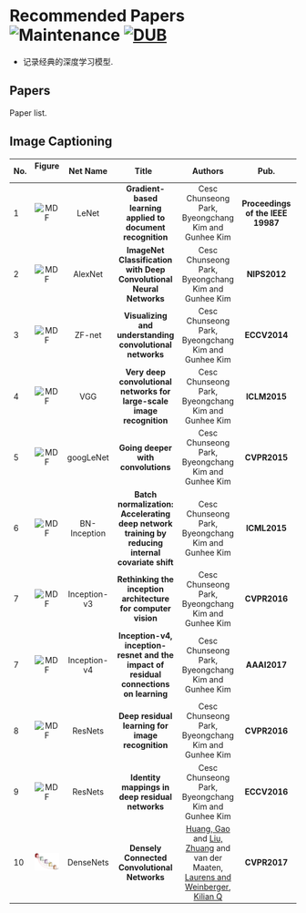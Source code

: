 # Recommended Papers ![Maintenance](https://img.shields.io/maintenance/yes/2017.svg) [![DUB](https://img.shields.io/dub/l/vibe-d.svg)](LICENSE)
- 记录经典的深度学习模型.

## Papers
Paper list.

## Image Captioning
|No.  |Figure   |Net Name |Title   |Authors  |Pub.  |Links|
|-----|:-----:|:-----:|:-----:|:-----:|:---:|:---:|
|1|![MDF](paper_image/a.png)|LeNet|__Gradient-based learning applied to document recognition__|Cesc Chunseong Park, Byeongchang Kim and Gunhee Kim|__Proceedings of the IEEE 19987__|[PDF](http://ieeexplore.ieee.org/document/726791/) [code](https://github.com/cesc-park/attend2u) 解读|
|2|![MDF](paper_image/a.png)|AlexNet|__ImageNet Classification with Deep Convolutional Neural Networks__|Cesc Chunseong Park, Byeongchang Kim and Gunhee Kim|__NIPS2012__|[PDF](http://papers.nips.cc/paper/4824-imagenet-classification-with-deep-convolutional-neural-networks.pdf) [code](https://github.com/cesc-park/attend2u) 解读|
|3|![MDF](paper_image/a.png)|ZF-net|__Visualizing and understanding convolutional networks__|Cesc Chunseong Park, Byeongchang Kim and Gunhee Kim|__ECCV2014__|[PDF](https://link.springer.com/chapter/10.1007/978-3-319-10590-1_53) [code](https://github.com/cesc-park/attend2u) 解读|
|4|![MDF](paper_image/a.png)| VGG|__Very deep convolutional networks for large-scale image recognition__|Cesc Chunseong Park, Byeongchang Kim and Gunhee Kim|__ICLM2015__|[PDF](http://www.robots.ox.ac.uk/~vgg/research/very_deep/) [code](https://github.com/cesc-park/attend2u) 解读|
|5|![MDF](paper_image/a.png)| googLeNet|__Going deeper with convolutions__|Cesc Chunseong Park, Byeongchang Kim and Gunhee Kim|__CVPR2015__|[PDF](https://www.cvfoundation.org/openaccess/content_cvpr_2015/html/Szegedy_Going_Deeper_With_2015_CVPR_paper.html) [code](https://github.com/cesc-park/attend2u) 解读|
|6|![MDF](paper_image/a.png)| BN-Inception|__Batch normalization: Accelerating deep network training by reducing internal covariate shift__|Cesc Chunseong Park, Byeongchang Kim and Gunhee Kim|__ICML2015__|[PDF](http://proceedings.mlr.press/v37/ioffe15.html) [code](https://github.com/cesc-park/attend2u) 解读|
|7|![MDF](paper_image/a.png)| Inception-v3|__Rethinking the inception architecture for computer vision__|Cesc Chunseong Park, Byeongchang Kim and Gunhee Kim|__CVPR2016__|[PDF](https://www.cv-foundation.org/openaccess/content_cvpr_2016/html/Szegedy_Rethinking_the_Inception_CVPR_2016_paper.html) [code](https://github.com/cesc-park/attend2u) 解读|
|7|![MDF](paper_image/a.png)| Inception-v4|__Inception-v4, inception-resnet and the impact of residual connections on learning__|Cesc Chunseong Park, Byeongchang Kim and Gunhee Kim|__AAAI2017__|[PDF](https://arxiv.org/pdf/1602.07261.pdf) [code](https://github.com/cesc-park/attend2u) 解读|
|8|![MDF](paper_image/a.png)| ResNets|__Deep residual learning for image recognition__|Cesc Chunseong Park, Byeongchang Kim and Gunhee Kim|__CVPR2016__|[PDF](https://www.cvfoundation.org/openaccess/content_cvpr_2016/html/He_Deep_Residual_Learning_CVPR_2016_paper.html) [code](https://github.com/cesc-park/attend2u) 解读|
|9|![MDF](paper_image/a.png)| ResNets|__Identity mappings in deep residual networks__|Cesc Chunseong Park, Byeongchang Kim and Gunhee Kim|__ECCV2016__|[PDF](https://link.springer.com/chapter/10.1007/978-3-319-46493-0_38) [code](https://github.com/cesc-park/attend2u) 解读|
|10|![MDF](netimage/densenet.jpg)| DenseNets|__Densely Connected Convolutional Networks__|[Huang, Gao](http://www.cs.cornell.edu/~gaohuang/) and [Liu, Zhuang](https://liuzhuang13.github.io/) and van der Maaten, [Laurens and Weinberger](https://lvdmaaten.github.io/), [Kilian Q](https://www.cs.cornell.edu/~kilian/)|__CVPR2017__|[PDF](https://arxiv.org/pdf/1608.06993.pdf) [code](https://github.com/liuzhuang13/DenseNet) 解读|


 


 

